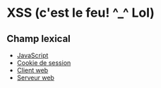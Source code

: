# XSS (c'est le feu! ^_^ Lol)

## Champ lexical

* [JavaScript]()
* [Cookie de session]()
* [Client web]()
* [Serveur web]()
